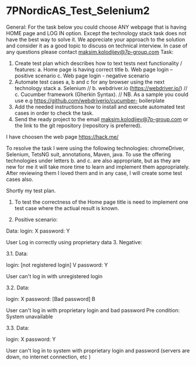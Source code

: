 # 7PNordicAS_Test_Selenium2

General:
For the task below you could choose ANY webpage that is having HOME page and LOG IN option.
Except the technology stack task does not have the best way to solve it. We appreciate your approach to the solution and consider it as a good topic to discuss on technical interview.
In case of any questions please contact maksim.kolodijev@7p-group.com
Task:
1. Create test plan which describes how to text tests next functionality / features:
a. Home page is having correct title
b. Web page login – positive scenario
c. Web page login - negative scenario
2. Automate test cases a, b and c for any browser using the next technology stack
a. Selenium
// b. webdriver.io (https://webdriver.io/)
// c. Cucumber framework (Gherkin Syntax).
// NB. As a sample you could use e.g https://github.com/webdriverio/cucumber- boilerplate
3. Add the needed instructions how to install and execute automated test cases in order to check the task.
4. Send the ready project to the email maksim.kolodijev@7p-group.com or the link to the git repository (repository is preferred).

I have choosen the web page https://hack.me/

To resolve the task I were using the following technologies: chromeDriver, Selenium, TetsNG suit, annotations, Maven, java. 
To use the offering technologies under letters b. and c. are also appropriate, but as they are new for me it will take more time to learn and implement
them appropriately. After reviewing them I loved them and in any case, I will create some test cases also.

Shortly my test plan.

1. To test the correctness of the Home page title is need to implement one test case where the actiual result is known. 

2. Positive scenario:

Data: login: X password: Y

User Log in correctly using proprietary data
3. Negative:

3.1. Data:

login: [not registered login] V password: Y

User can't log in with unregistered login

3.2. Data:

login: X password: [Bad password] B

User can't log in with proprietary login and bad password
Pre condition: System unavailable

3.3. Data:

login: X password: Y

User can't log in to system with proprietary login and password (servers are down, no internet connection, etc )

     
